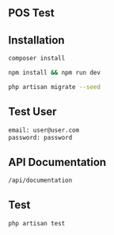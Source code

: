 ## POS Test

## Installation

```bash
composer install

npm install && npm run dev

php artisan migrate --seed
```

## Test User

```bash
email: user@user.com
password: password
```

## API Documentation

```bash
/api/documentation
```

## Test

```bash
php artisan test
```
